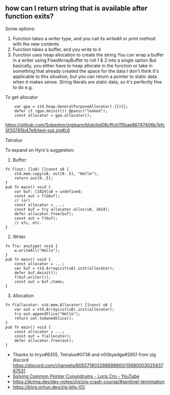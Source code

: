 ## how can I return string that is available after function exits?

Some options:

1. Function takes a writer type, and you call its writeAll or print method with the new contents
2. Function takes a buffer, and you write to it
3. Function uses heap allocation to create the string
   You can wrap a buffer in a writer using FixedArrayBuffer to roll 1 & 2 into a single option
   But basically, you either have to heap allocate in the function or take in something that already created the space for the data
   I don't think it's applicable to this situation, but you can return a pointer to static data when it makes sense. String literals are static data, so it's perfectly fine to do e.g.

To get allocator

```zig
    var gpa = std.heap.GeneralPurposeAllocator(.{}){};
    defer if (gpa.deinit()) @panic("leaked");
    const allocator = gpa.allocator();
```

https://github.com/Sobeston/ziglearn/blob/bd08cffcb115bae86747406b7efc5f30795b47e9/test-out.zig#L6

Tetralux

To expand on Hyrx's suggestion:

1. Buffer:

```zig
fn f(out: []u8) []const u8 {
    std.mem.copy(u8, out[0..5], "Hello");
    return out[0..5];
}
pub fn main() void {
    var buf: [1024]u8 = undefined;
    const out = f(&buf);
    // (or)
    const allocator = ...;
    const buf = try allocator.alloc(u8, 1024);
    defer allocator.free(buf);
    const out = f(buf);
    // etc, etc.
}
```

2. Writer

```zig
fn f(w: anytype) void {
    w.writeAll("Hello");
}
pub fn main() void {
    const allocator = ...;
    var buf = std.ArrayList(u8).init(allocator);
    defer buf.deinit();
    f(buf.writer());
    const out = buf.items;
}
```

3. Allocation

```zig
fn f(allocator: std.mem.Allocator) []const u8 {
    var out = std.ArrayList(u8).init(allocator);
    try out.appendSlice("Hello");
    return out.toOwnedSlice();
}
pub fn main() void {
    const allocator = ...;
    const out = f(allocator);
    defer allocator.free(out);
}
```

- Thanks to hryx#8355, Tetralux#0738 and n00byedge#2651 from zig discord https://discord.com/channels/605571803288698900/1068000302583787531
- [Solving Common Pointer Conundrums - Loris Cro - YouTube](https://www.youtube.com/watch?v=VgjRyaRTH6E)
- https://ikrima.dev/dev-notes/zig/zig-crash-course/#sentinel-termination
- https://blog.orhun.dev/zig-bits-01/
